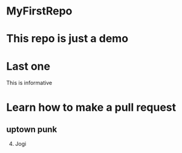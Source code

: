 # MyFirstRepo


# This repo is just a demo
# Last one


This is informative
# Learn how to make a pull request

## uptown punk
4. Jogi

